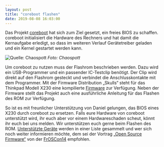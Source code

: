 ```yaml
---
layout: post
title: "coreboot flashen"
date: 2019-08-08 16:03:00
---
```


Das Projekt [coreboot](https://de.wikipedia.org/wiki/Coreboot) hat sich zum Ziel gesetzt, ein freies BIOS zu schaffen. coreboot initialisiert die Hardware des Rechners und hat damit die Kernaufgabe erledigt, so dass im weiteren Verlauf Gerätetreiber geladen und ein Kernel gestartet werden kann. 

![Quelle: Chaospott](/media/2019-08-08/coreboot.jpg)
*Foto: Chaospott*

Um coreboot zu nutzen muss der Flashrom beschrieben werden. Dazu wird ein USB-Programmer und ein passender IC-Testclip benötigt. Der Clip wird direkt auf den Flashrom gesteckt und verbindet die Anschlusskontakte mit dem Programmer. Mit der Firmware Distribution „Skulls“ steht für das Thinkpad Modell X230 eine kompilierte [Firmware](https://github.com/merge/skulls) zur Verfügung. Neben der Firmware stellt das Projekt auch eine ausführliche Anleitung für das Flashen des ROM zur Verfügung.

So ist es mit freunlicher Unterstützung von Daniel gelungen, das BIOS eines X230 durch coreboot zu ersetzen. Falls eure Hardware von coreboot unterstützt wird, ihr euch aber vor einem Hardwareschaden scheut, könnt ihr euch bei uns melden. Wir unterstützen euch gerne beim Flashen des ROM. [Unterstützte Geräte](https://www.coreboot.org/status/board-status.html) werden in einer Liste gesammelt und wer sich noch weiter informieren möchte, dem sei der Vortrag [„Open Source Firmware“](https://media.ccc.de/v/froscon2019-2405-open_source_firmware) von der [FrOSCon14](https://www.froscon.de/) empfohlen.